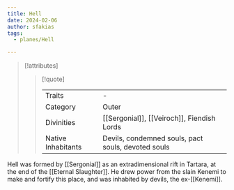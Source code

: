 ```yaml
---
title: Hell
date: 2024-02-06
author: sfakias
tags:
  - planes/Hell

---
```

> [!attributes]
> 
> > [!quote]
> >
> > | | |
> > | --- | --- |
> > | Traits | - |
> > | Category | Outer |
> > | Divinities | [[Sergonial]], [[Veiroch]], Fiendish Lords |
> > | Native Inhabitants | Devils, condemned souls, pact souls, devoted souls |

Hell was formed by [[Sergonial]] as an extradimensional rift in Tartara, at the end of the [[Eternal Slaughter]]. He drew power from the slain Kenemi to make and fortify this place, and was inhabited by devils, the ex-[[Kenemi]].